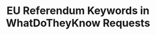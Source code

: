 ---
schema: default
title: EU Referendum Keywords in WhatDoTheyKnow Requests
organization: mySociety Research
notes: >-
  [Blog
  Post](https://www.mysociety.org/2016/10/19/what-do-we-know-about-the-eu-referendum/)
resources:
  - name: Monthly Keyword Counts
    url: 'https://drive.google.com/open?id=0B4_j_c_hzP89Nml1eDNXLUVDMDg'
    format: csv
license: 'http://www.opendefinition.org/licenses/odc-by'
category:
  - United Kingdom
  - WhatDoTheyKnow
maintainer: Nick Jackson
maintainer_email: nick@mysociety.org
last_modified: '2016-09-29 13:55 +0100'
more_info: ''
---